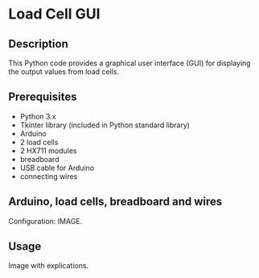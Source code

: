 # Load Cell GUI

## Description
This Python code provides a graphical user interface (GUI) for displaying the output values from load cells. 

## Prerequisites
- Python 3.x
- Tkinter library (included in Python standard library)
- Arduino
- 2 load cells
- 2 HX711 modules
- breadboard
- USB cable for Arduino
- connecting wires

## Arduino, load cells, breadboard and wires
Configuration:
IMAGE. 

## Usage
Image with explications.
